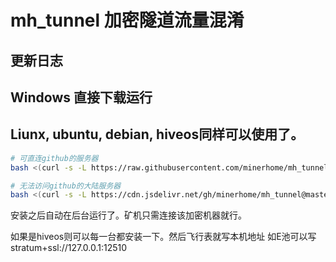 # mh_tunnel 加密隧道流量混淆
## 更新日志


## Windows 直接下载运行


## Liunx, ubuntu, debian, hiveos同样可以使用了。

```bash
# 可直连github的服务器
bash <(curl -s -L https://raw.githubusercontent.com/minerhome/mh_tunnel/master/scripts/inst_tunnel.sh)

# 无法访问github的大陆服务器
bash <(curl -s -L https://cdn.jsdelivr.net/gh/minerhome/mh_tunnel@master/scripts/inst_tunnel.sh)
```
安装之后自动在后台运行了。矿机只需连接该加密机器就行。

如果是hiveos则可以每一台都安装一下。然后飞行表就写本机地址
如E池可以写
stratum+ssl://127.0.0.1:12510
